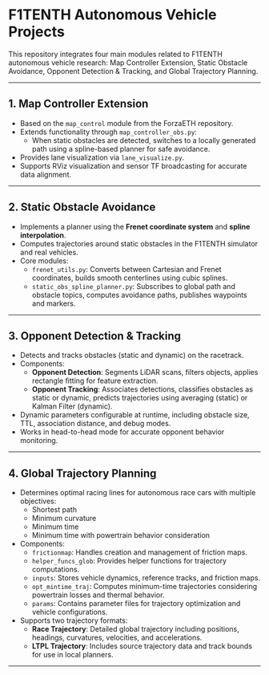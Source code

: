 # F1TENTH Autonomous Vehicle Projects

This repository integrates four main modules related to F1TENTH autonomous vehicle research: Map Controller Extension, Static Obstacle Avoidance, Opponent Detection & Tracking, and Global Trajectory Planning.

---

## 1. Map Controller Extension
- Based on the `map_control` module from the ForzaETH repository.  
- Extends functionality through `map_controller_obs.py`:
  - When static obstacles are detected, switches to a locally generated path using a spline-based planner for safe avoidance.
- Provides lane visualization via `lane_visualize.py`.
- Supports RViz visualization and sensor TF broadcasting for accurate data alignment.

---

## 2. Static Obstacle Avoidance
- Implements a planner using the **Frenet coordinate system** and **spline interpolation**.  
- Computes trajectories around static obstacles in the F1TENTH simulator and real vehicles.  
- Core modules:
  - `frenet_utils.py`: Converts between Cartesian and Frenet coordinates, builds smooth centerlines using cubic splines.  
  - `static_obs_spline_planner.py`: Subscribes to global path and obstacle topics, computes avoidance paths, publishes waypoints and markers.

---

## 3. Opponent Detection & Tracking
- Detects and tracks obstacles (static and dynamic) on the racetrack.  
- Components:
  - **Opponent Detection**: Segments LiDAR scans, filters objects, applies rectangle fitting for feature extraction.  
  - **Opponent Tracking**: Associates detections, classifies obstacles as static or dynamic, predicts trajectories using averaging (static) or Kalman Filter (dynamic).  
- Dynamic parameters configurable at runtime, including obstacle size, TTL, association distance, and debug modes.  
- Works in head-to-head mode for accurate opponent behavior monitoring.

---

## 4. Global Trajectory Planning
- Determines optimal racing lines for autonomous race cars with multiple objectives:
  - Shortest path
  - Minimum curvature
  - Minimum time
  - Minimum time with powertrain behavior consideration
- Components:
  - `frictionmap`: Handles creation and management of friction maps.  
  - `helper_funcs_glob`: Provides helper functions for trajectory computations.  
  - `inputs`: Stores vehicle dynamics, reference tracks, and friction maps.  
  - `opt_mintime_traj`: Computes minimum-time trajectories considering powertrain losses and thermal behavior.  
  - `params`: Contains parameter files for trajectory optimization and vehicle configurations.
- Supports two trajectory formats:
  - **Race Trajectory**: Detailed global trajectory including positions, headings, curvatures, velocities, and accelerations.  
  - **LTPL Trajectory**: Includes source trajectory data and track bounds for use in local planners.

---

